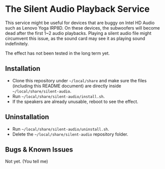 # The Silent Audio Playback Service

This service might be useful for devices that are buggy on Intel HD Audio such as Lenovo Yoga IRP8D. On these devices, the subwoofers will become dead after the first 1~2 audio playbacks. Playing a silent audio file might circumvent this issue, as the sound card may see it as playing sound indefinitely.

The effect has not been tested in the long term yet.

## Installation

- Clone this repository under `~/local/share` and make sure the files (including this README document) are directly inside `~/local/share/silent-audio`.
- Run `~/local/share/silent-audio/install.sh`.
- If the speakers are already unusable, reboot to see the effect.

## Uninstallation

- Run `~/local/share/silent-audio/uninstall.sh`.
- Delete the `~/local/share/silent-audio` repository folder.

## Bugs & Known Issues

Not yet. (You tell me)
